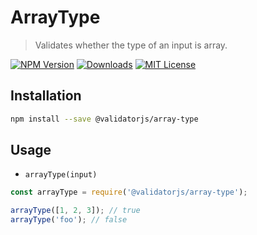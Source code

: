 # ArrayType

> Validates whether the type of an input is array.

[![NPM Version](https://img.shields.io/npm/v/@validatorjs/array-type.svg)](https://www.npmjs.com/package/@validatorjs/array-type)
[![Downloads](https://img.shields.io/npm/dt/@validatorjs/array-type.svg)](https://www.npmjs.com/package/@validatorjs/array-type)
[![MIT License](https://img.shields.io/npm/l/@validatorjs/array-type.svg)](../../LICENSE)

## Installation

```bash
npm install --save @validatorjs/array-type
```

## Usage

- `arrayType(input)`

```js
const arrayType = require('@validatorjs/array-type');

arrayType([1, 2, 3]); // true
arrayType('foo'); // false
```
